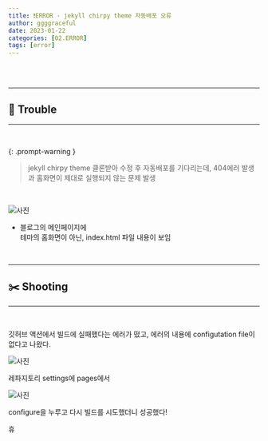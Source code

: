 ```yaml
---
title: ❗ERROR - jekyll chirpy theme 자동배포 오류
author: ggggraceful
date: 2023-01-22
categories: [02.ERROR]
tags: [error]
---
```


<br/>
<br/>

---

## 🧶 Trouble

---

<br/>

{: .prompt-warning }
> jekyll chirpy theme 클론받아 수정 후 자동배포를 기다리는데, 404에러 발생과 홈화면이 제대로 실행되지 않는 문제 발생

<br/>

![사진](https://user-images.githubusercontent.com/109974940/214058011-05844f1d-8f33-4b93-9649-886645a7f9c1.png)

- 블로그의 메인페이지에  
  테마의 홈화면이 아닌, index.html 파일 내용이 보임

<br/>

---

## ✂️ Shooting

---

<br/>

깃허브 액션에서 빌드에 실패했다는 에러가 떴고,
에러의 내용에 configutation file이 없다고 나왔다.

![사진](https://user-images.githubusercontent.com/109974940/214060604-3db130aa-a830-4496-8be4-81ac48be1c47.png)

레파지토리 settings에 pages에서

![사진](https://user-images.githubusercontent.com/109974940/214062726-4d812d37-f7e5-46d7-8b67-2d645e862b1c.png)

configure을 누루고 
다시 빌드를 시도했더니 성공했다!

휴
